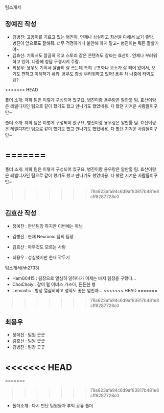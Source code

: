 팀소개서

## 정예진 작성

- 김병진: 고양이를 기르고 있는 병진이. 언제나 성실하고 최선을 다해서 보기 좋당. 병진이 앞으로도 잘해줘.
너무 걱정하거나 불안해 하지 말고~ 병진이는 뭐든 잘할거야~ 
- 김효산: 기획서도 깔끔히 적고 스토리 같은 콘텐츠도 잘짜는 효산이. 언제나 부러워하고 있어. 나중에 청담 구경시켜 주랑.
- 최용우: 용우도 기획서 깔끔히 잘 쓰는데 특히 구조화나 요소가 잘 되어 있어서, 보기도 편하고 이해하기 쉬워.
용우도 항상 부러워하고 있어! 용우 차 나중에 타봐도 돼?

<<<<<<< HEAD

폴더 소개: 저희 팀은 이렇게 구성되어 있구요, 병진이랑 용우랑은 알만툴 팀. 효산이랑은 레벨디자인 팀으로 같이 했기도 했고 만나기도 했었네용. 다 봤던 지겨운 사람들이구만~


폴더 소개: 저희 팀은 이렇게 구성되어 있구요, 병진이랑 용우랑은 알만툴 팀. 효산이랑은 레벨디자인 팀으로 같이 했기도 했고 만나기도 했었네용. 다 봤던 지겨운 사람들이구만~

=======
=======
폴더 소개: 저희 팀은 이렇게 구성되어 있구요, 병진이랑 용우랑은 알만툴 팀. 효산이랑은 레벨디자인 팀으로 같이 했기도 했고 만나기도 했었네용. 다 봤던 지겨운 사람들이구만~
>>>>>>> 79a623afa94c6d9af83817b481e8cff8287728c0

## 김효산 작성

 - 정예진 : 만년팀장 하지만 이번에는 아님
 
 - 김병진 : 현재 Neuronic 팀의 팀장

 - 김효산 : 아무것도 모르는 사람

 - 최용우 : 성실했지만 현재 깍두기

 팀소개서(hh2733)

 - HamG0415 : 팀장으로 열심히 일하다가 이제는 바지 팀장을 구했다...
 - ChoiChoiy : 같이 펄 어비스 가즈아, 든든한 형
 - Lemontic : 항상 열심히하고 성적도 좋은 엄친아...
<<<<<<< HEAD
=======

>>>>>>> 79a623afa94c6d9af83817b481e8cff8287728c0

## 최용우

- 정예진 : 팀원 굿굿
- 김효산 : 팀원 굿굿
- 김병진 : 팀장 굿굿

<<<<<<< HEAD
=======
=======
>>>>>>> 79a623afa94c6d9af83817b481e8cff8287728c0
 - 폴더소개 : 다시 만난 팀원들과 추억 공유 폴더

